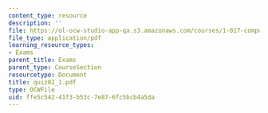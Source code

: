 ```yaml
---
content_type: resource
description: ''
file: https://ol-ocw-studio-app-qa.s3.amazonaws.com/courses/1-017-computing-and-data-analysis-for-environmental-applications-fall-2003/ffe5c54241f3b53c7e876fc5bcb4a5da_quiz02_1.pdf
file_type: application/pdf
learning_resource_types:
- Exams
parent_title: Exams
parent_type: CourseSection
resourcetype: Document
title: quiz02_1.pdf
type: OCWFile
uid: ffe5c542-41f3-b53c-7e87-6fc5bcb4a5da
---
```

